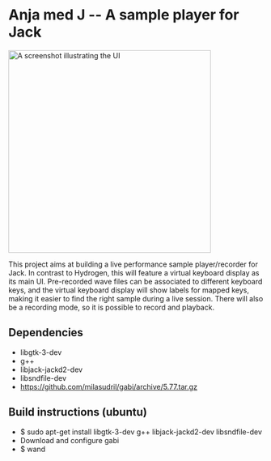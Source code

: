 Anja med J -- A sample player for Jack
======================================

<img src="https://raw.githubusercontent.com/milasudril/anja/master/doc/work-in-progress.png" alt="A screenshot illustrating the UI" width="400">

This project aims at building a live performance sample player/recorder for
Jack. In contrast to Hydrogen, this will feature a virtual keyboard display as
its main UI. Pre-recorded wave files can be associated to different keyboard
keys, and the virtual keyboard display will show labels for mapped keys, making
it easier to find the right sample during a live session. There will also be
a recording mode, so it is possible to record and playback.

Dependencies
------------
* libgtk-3-dev
* g++
* libjack-jackd2-dev
* libsndfile-dev
* https://github.com/milasudril/gabi/archive/5.77.tar.gz

Build instructions (ubuntu)
---------------------------
* $ sudo apt-get install libgtk-3-dev g++ libjack-jackd2-dev libsndfile-dev
* Download and configure gabi
* $ wand

